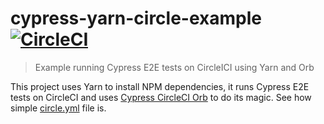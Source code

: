 # cypress-yarn-circle-example [![CircleCI](https://circleci.com/gh/bahmutov/cypress-yarn-circle-example.svg?style=svg)](https://circleci.com/gh/bahmutov/cypress-yarn-circle-example)
> Example running Cypress E2E tests on CircleICI using Yarn and Orb

This project uses Yarn to install NPM dependencies, it runs Cypress E2E tests on CircleCI and uses [Cypress CircleCI Orb](https://github.com/cypress-io/circleci-orb) to do its magic. See how simple [circle.yml](circle.yml) file is.
